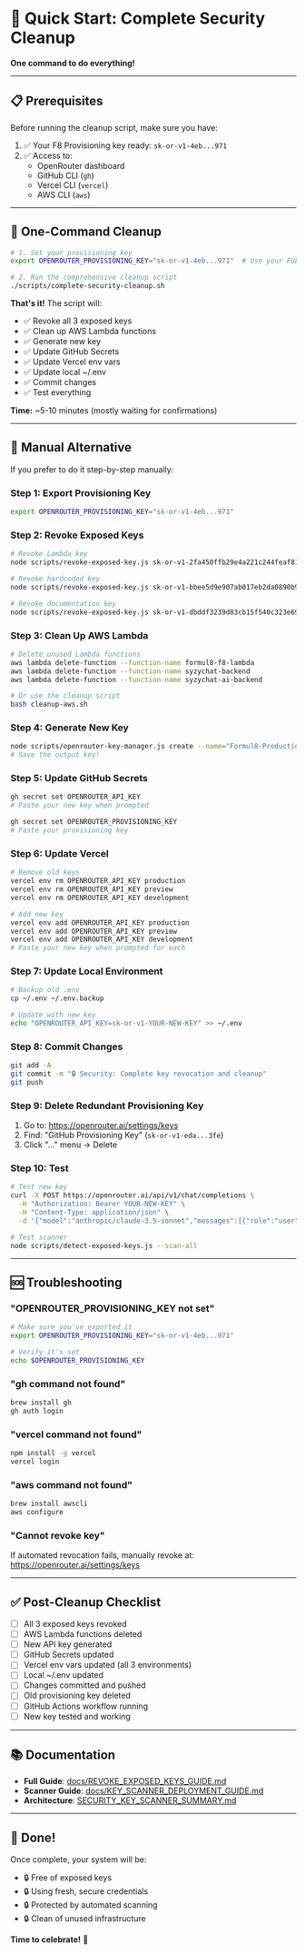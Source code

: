 # 🚀 Quick Start: Complete Security Cleanup

**One command to do everything!**

---

## 📋 Prerequisites

Before running the cleanup script, make sure you have:

1. ✅ Your F8 Provisioning key ready: `sk-or-v1-4eb...971`
2. ✅ Access to:
   - OpenRouter dashboard
   - GitHub CLI (`gh`)
   - Vercel CLI (`vercel`)
   - AWS CLI (`aws`)

---

## 🎯 One-Command Cleanup

```bash
# 1. Set your provisioning key
export OPENROUTER_PROVISIONING_KEY="sk-or-v1-4eb...971"  # Use your FULL key

# 2. Run the comprehensive cleanup script
./scripts/complete-security-cleanup.sh
```

**That's it!** The script will:
- ✅ Revoke all 3 exposed keys
- ✅ Clean up AWS Lambda functions
- ✅ Generate new key
- ✅ Update GitHub Secrets
- ✅ Update Vercel env vars
- ✅ Update local ~/.env
- ✅ Commit changes
- ✅ Test everything

**Time:** ~5-10 minutes (mostly waiting for confirmations)

---

## 🔧 Manual Alternative

If you prefer to do it step-by-step manually:

### Step 1: Export Provisioning Key
```bash
export OPENROUTER_PROVISIONING_KEY="sk-or-v1-4eb...971"
```

### Step 2: Revoke Exposed Keys
```bash
# Revoke Lambda key
node scripts/revoke-exposed-key.js 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

# Revoke hardcoded key
node scripts/revoke-exposed-key.js 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

# Revoke documentation key
node scripts/revoke-exposed-key.js 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
```

### Step 3: Clean Up AWS Lambda
```bash
# Delete unused Lambda functions
aws lambda delete-function --function-name formul8-f8-lambda
aws lambda delete-function --function-name syzychat-backend
aws lambda delete-function --function-name syzychat-ai-backend

# Or use the cleanup script
bash cleanup-aws.sh
```

### Step 4: Generate New Key
```bash
node scripts/openrouter-key-manager.js create --name="Formul8-Production-$(date +%Y-%m-%d)"
# Save the output key!
```

### Step 5: Update GitHub Secrets
```bash
gh secret set OPENROUTER_API_KEY
# Paste your new key when prompted

gh secret set OPENROUTER_PROVISIONING_KEY
# Paste your provisioning key
```

### Step 6: Update Vercel
```bash
# Remove old keys
vercel env rm OPENROUTER_API_KEY production
vercel env rm OPENROUTER_API_KEY preview
vercel env rm OPENROUTER_API_KEY development

# Add new key
vercel env add OPENROUTER_API_KEY production
vercel env add OPENROUTER_API_KEY preview
vercel env add OPENROUTER_API_KEY development
# Paste your new key when prompted for each
```

### Step 7: Update Local Environment
```bash
# Backup old .env
cp ~/.env ~/.env.backup

# Update with new key
echo "OPENROUTER_API_KEY=sk-or-v1-YOUR-NEW-KEY" >> ~/.env
```

### Step 8: Commit Changes
```bash
git add -A
git commit -m "🔒 Security: Complete key revocation and cleanup"
git push
```

### Step 9: Delete Redundant Provisioning Key
1. Go to: https://openrouter.ai/settings/keys
2. Find: "GitHub Provisioning Key" (`sk-or-v1-eda...3fe`)
3. Click "..." menu → Delete

### Step 10: Test
```bash
# Test new key
curl -X POST https://openrouter.ai/api/v1/chat/completions \
  -H "Authorization: Bearer YOUR-NEW-KEY" \
  -H "Content-Type: application/json" \
  -d '{"model":"anthropic/claude-3.5-sonnet","messages":[{"role":"user","content":"test"}],"max_tokens":5}'

# Test scanner
node scripts/detect-exposed-keys.js --scan-all
```

---

## 🆘 Troubleshooting

### "OPENROUTER_PROVISIONING_KEY not set"
```bash
# Make sure you've exported it
export OPENROUTER_PROVISIONING_KEY="sk-or-v1-4eb...971"

# Verify it's set
echo $OPENROUTER_PROVISIONING_KEY
```

### "gh command not found"
```bash
brew install gh
gh auth login
```

### "vercel command not found"
```bash
npm install -g vercel
vercel login
```

### "aws command not found"
```bash
brew install awscli
aws configure
```

### "Cannot revoke key"
If automated revocation fails, manually revoke at:
https://openrouter.ai/settings/keys

---

## ✅ Post-Cleanup Checklist

- [ ] All 3 exposed keys revoked
- [ ] AWS Lambda functions deleted
- [ ] New API key generated
- [ ] GitHub Secrets updated
- [ ] Vercel env vars updated (all 3 environments)
- [ ] Local ~/.env updated
- [ ] Changes committed and pushed
- [ ] Old provisioning key deleted
- [ ] GitHub Actions workflow running
- [ ] New key tested and working

---

## 📚 Documentation

- **Full Guide**: [docs/REVOKE_EXPOSED_KEYS_GUIDE.md](docs/REVOKE_EXPOSED_KEYS_GUIDE.md)
- **Scanner Guide**: [docs/KEY_SCANNER_DEPLOYMENT_GUIDE.md](docs/KEY_SCANNER_DEPLOYMENT_GUIDE.md)
- **Architecture**: [SECURITY_KEY_SCANNER_SUMMARY.md](SECURITY_KEY_SCANNER_SUMMARY.md)

---

## 🎉 Done!

Once complete, your system will be:
- 🔒 Free of exposed keys
- 🔒 Using fresh, secure credentials
- 🔒 Protected by automated scanning
- 🔒 Clean of unused infrastructure

**Time to celebrate!** 🎊

